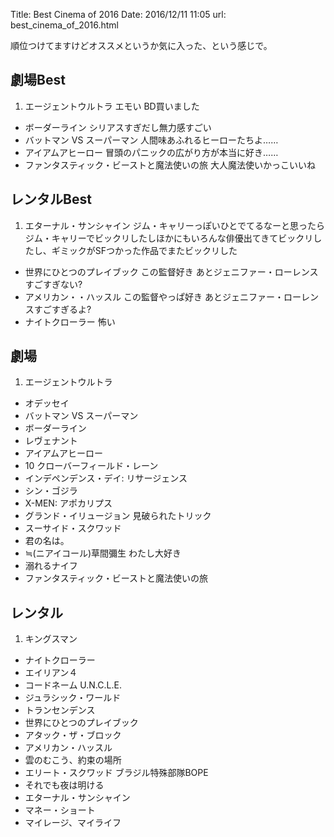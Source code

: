 Title: Best Cinema of 2016
Date: 2016/12/11 11:05
url: best_cinema_of_2016.html


順位つけてますけどオススメというか気に入った、という感じで。  

## 劇場Best  
1. エージェントウルトラ エモい BD買いました
+ ボーダーライン シリアスすぎだし無力感すごい
+ バットマン VS スーパーマン 人間味あふれるヒーローたちよ……
+ アイアムアヒーロー 冒頭のパニックの広がり方が本当に好き……
+ ファンタスティック・ビーストと魔法使いの旅 大人魔法使いかっこいいね

## レンタルBest
1. エターナル・サンシャイン ジム・キャリーっぽいひとでてるなーと思ったらジム・キャリーでビックリしたしほかにもいろんな俳優出てきてビックリしたし、ギミックがSFつかった作品でまたビックリした  
+ 世界にひとつのプレイブック この監督好き あとジェニファー・ローレンスすごすぎない?
+ アメリカン・・ハッスル この監督やっぱ好き あとジェニファー・ローレンスすごすぎるよ?
+ ナイトクローラー 怖い

## 劇場
1. エージェントウルトラ
+ オデッセイ
+ バットマン VS スーパーマン
+ ボーダーライン
+ レヴェナント
+ アイアムアヒーロー
+ 10 クローバーフィールド・レーン
+ インデペンデンス・デイ: リサージェンス
+ シン・ゴジラ
+ X-MEN: アポカリプス
+ グランド・イリュージョン 見破られたトリック
+ スーサイド・スクワッド
+ 君の名は。
+ ≒(ニアイコール)草間彌生 わたし大好き
+ 溺れるナイフ
+ ファンタスティック・ビーストと魔法使いの旅

## レンタル
1. キングスマン
+ ナイトクローラー
+ エイリアン４
+ コードネーム U.N.C.L.E.
+ ジュラシック・ワールド
+ トランセンデンス
+ 世界にひとつのプレイブック
+ アタック・ザ・ブロック
+ アメリカン・ハッスル
+ 雲のむこう、約束の場所
+ エリート・スクワッド ブラジル特殊部隊BOPE
+ それでも夜は明ける
+ エターナル・サンシャイン
+ マネー・ショート
+ マイレージ、マイライフ


